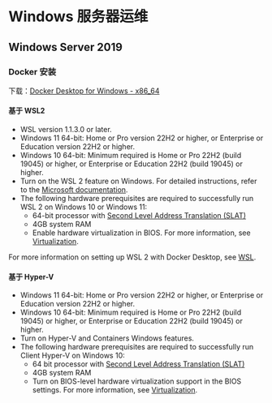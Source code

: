 # Windows 服务器运维

## Windows Server 2019

### Docker 安装

下载：[Docker Desktop for Windows - x86_64](https://desktop.docker.com/win/main/amd64/Docker%20Desktop%20Installer.exe?utm_source=docker&utm_medium=webreferral&utm_campaign=docs-driven-download-win-amd64)

#### 基于 WSL2

- WSL version 1.1.3.0 or later.
- Windows 11 64-bit: Home or Pro version 22H2 or higher, or Enterprise or Education version 22H2 or higher.
- Windows 10 64-bit: Minimum required is Home or Pro 22H2 (build 19045) or higher, or Enterprise or Education 22H2 (build 19045) or higher.
- Turn on the WSL 2 feature on Windows. For detailed instructions, refer to the [Microsoft documentation](https://docs.microsoft.com/en-us/windows/wsl/install-win10).
- The following hardware prerequisites are required to successfully run WSL 2 on Windows 10 or Windows 11:
  -  64-bit processor with [Second Level Address Translation (SLAT)](https://en.wikipedia.org/wiki/Second_Level_Address_Translation)
  -  4GB system RAM
  -  Enable hardware virtualization in BIOS. For more information, see [Virtualization](https://docs.docker.com/desktop/troubleshoot-and-support/troubleshoot/topics/#virtualization).

For more information on setting up WSL 2 with Docker Desktop, see [WSL](https://docs.docker.com/desktop/features/wsl/).

#### 基于 Hyper-V

- Windows 11 64-bit: Home or Pro version 22H2 or higher, or Enterprise or Education version 22H2 or higher.
- Windows 10 64-bit: Minimum required is Home or Pro 22H2 (build 19045) or higher, or Enterprise or Education 22H2 (build 19045) or higher.
- Turn on Hyper-V and Containers Windows features.
- The following hardware prerequisites are required to successfully run Client Hyper-V on Windows 10:
  - 64 bit processor with [Second Level Address Translation (SLAT)](https://en.wikipedia.org/wiki/Second_Level_Address_Translation)
  - 4GB system RAM
  - Turn on BIOS-level hardware virtualization support in the BIOS settings. For more information, see [Virtualization](https://docs.docker.com/desktop/troubleshoot-and-support/troubleshoot/topics/#virtualization).

